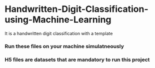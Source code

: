 # Handwritten-Digit-Classification-using-Machine-Learning
It is a handwritten digit classification with a template

### Run these files on your machine simulatneously
### H5 files are datasets that are mandatory to run this project
